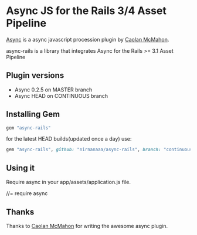 # Async JS for the Rails 3/4 Asset Pipeline

[Async](https://github.com/caolan/async) is a async javascript procession plugin by [Caolan McMahon](https://github.com/caolan).


async-rails is a library that integrates Async for the Rails >= 3.1 Asset Pipeline

## Plugin versions
* Async 0.2.5 on MASTER branch
* Async HEAD on CONTINUOUS branch

## Installing Gem

```ruby
gem "async-rails"
```

for the latest HEAD builds(updated once a day) use:

```ruby
gem "async-rails", github: "nirnanaaa/async-rails", branch: "continuous"
```

## Using it

Require async in your app/assets/application.js file.

  //= require async

## Thanks
Thanks to [Caolan McMahon](https://github.com/caolan) for writing the awesome async plugin.
